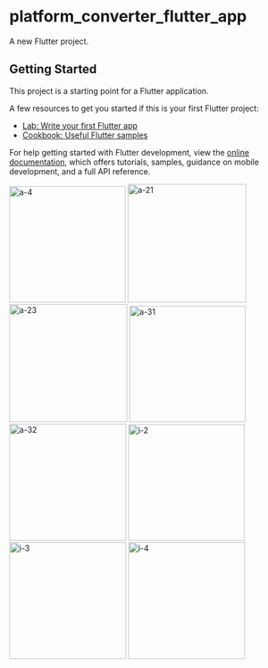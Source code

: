 # platform_converter_flutter_app

A new Flutter project.

## Getting Started

This project is a starting point for a Flutter application.

A few resources to get you started if this is your first Flutter project:

- [Lab: Write your first Flutter app](https://docs.flutter.dev/get-started/codelab)
- [Cookbook: Useful Flutter samples](https://docs.flutter.dev/cookbook)

For help getting started with Flutter development, view the
[online documentation](https://docs.flutter.dev/), which offers tutorials,
samples, guidance on mobile development, and a full API reference.

<img width="208" alt="a-4" src="https://github.com/jb-jaydeep/Platform_Converter_flutter_App/assets/114164037/f4033f2c-a9d1-41ff-9e02-d1c04d7b4f37">
<img width="212" alt="a-21" src="https://github.com/jb-jaydeep/Platform_Converter_flutter_App/assets/114164037/8ab03abd-5433-4f63-aaa1-c0b00bbe7779">
<img width="211" alt="a-23" src="https://github.com/jb-jaydeep/Platform_Converter_flutter_App/assets/114164037/cb2a9744-78df-44c5-b212-2ff1e6a984a9">
<img width="208" alt="a-31" src="https://github.com/jb-jaydeep/Platform_Converter_flutter_App/assets/114164037/70d0f829-a6c4-45e7-9763-69b3628d5a78">
<img width="209" alt="a-32" src="https://github.com/jb-jaydeep/Platform_Converter_flutter_App/assets/114164037/139bbea1-7823-48bc-a137-8fd99ce81a1b">

<img width="208" alt="i-2" src="https://github.com/jb-jaydeep/Platform_Converter_flutter_App/assets/114164037/d056e9a5-27bf-4f3c-ab1e-6d00d7bbc5a4">
<img width="209" alt="i-3" src="https://github.com/jb-jaydeep/Platform_Converter_flutter_App/assets/114164037/34f8e6c6-6890-408e-a59c-4df088bd7dc0">
<img width="209" alt="i-4" src="https://github.com/jb-jaydeep/Platform_Converter_flutter_App/assets/114164037/cc95be40-4298-402e-ac22-d5dca4ca3a9b">


